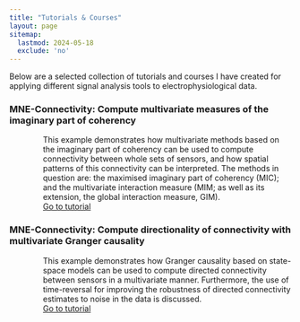 ```yaml
---
title: "Tutorials & Courses"
layout: page
sitemap:
  lastmod: 2024-05-18
  exclude: 'no'
---
```


<style>
  @media (max-width: 575.98px) {
    .CV-desc {
      padding-left: 20px;
    }
  }

  @media (min-width: 576px) {
    .CV-desc {
      padding-left: 60px;
    }
  }
</style>

Below are a selected collection of tutorials and courses I have created for applying different signal analysis tools to electrophysiological data.

<div>
  <h3 class="CV-header">MNE-Connectivity: Compute multivariate measures of the imaginary part of coherency</h3>
  <p class="CV-desc">
    This example demonstrates how multivariate methods based on the imaginary part of coherency can be used to compute connectivity between whole sets of sensors, and how spatial patterns of this connectivity can be interpreted. The methods in question are: the maximised imaginary part of coherency (MIC); and the multivariate interaction measure (MIM; as well as its extension, the global interaction measure, GIM).<br>
    <a href="https://mne.tools/mne-connectivity/stable/auto_examples/mic_mim.html" type="button" class="link_button">Go to tutorial</a>
  </p>

  <h3 class="CV-header">MNE-Connectivity: Compute directionality of connectivity with multivariate Granger causality</h3>
  <p class="CV-desc">
    This example demonstrates how Granger causality based on state-space models can be used to compute directed connectivity between sensors in a multivariate manner. Furthermore, the use of time-reversal for improving the robustness of directed connectivity estimates to noise in the data is discussed.<br>
    <a href="https://mne.tools/mne-connectivity/stable/auto_examples/granger_causality.html" type="button" class="link_button">Go to tutorial</a>
  </p>
</div>